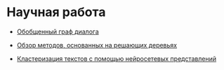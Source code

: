 # Научная работа 

- [Обобщенный граф диалога](./dialog_graph/)

- [Обзор методов, основанных на решающих деревьях](./decision_tree/)

- [Кластеризация текстов с помощью нейросетевых представлений](./text_clustering/)